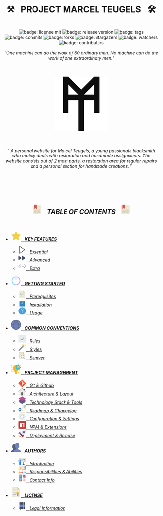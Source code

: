 <h1 class="hero__subject--root" align="center">
  ⚒️ &nbsp; <b>PROJECT MARCEL TEUGELS</b> &nbsp; 🛠️
</h1>
<br />
<div class="hero__github-badges" align="center">
  <img
    src="https://img.shields.io/badge/License-mit__blue?labelColor=181717&style=flat&logo=Github&logoColor=#181717"
    alt="badge: license mit"
    title="license: mit"
  />
  <img
    src="https://img.shields.io/badge/Release-none-yellow?labelColor=181717&style=flat&logo=Github&logoColor=#181717"
    alt="badge: release version"
    title="release version"
  />
  <img
    src="https://img.shields.io/badge/Tags-none-yellow?labelColor=181717&style=flat&logo=Github&logoColor=#181717"
    alt="badge: tags"
    title="tags"
  />
  <img
    src="https://img.shields.io/badge/Commits-100-whitesmoke?labelColor=181717&style=flat&logo=Github&logoColor=#181717"
    alt="badge: commits"
    title="commits"
  />
  <img
    src="https://img.shields.io/badge/Forks-0-whitesmoke?labelColor=181717&style=flat&logo=Github&logoColor=#181717"
    alt="badge: forks"
    title="forks"
  />
  <img
    src="https://img.shields.io/badge/Stars-5-whitesmoke?labelColor=181717&style=flat&logo=Github&logoColor=#181717"
    alt="badge: stargazers"
    title="stargazers"
  />
  <img
    src="https://img.shields.io/badge/Watchers-5-whitesmoke?labelColor=181717&style=flat&logo=Github&logoColor=#181717"
    alt="badge: watchers"
    title="watchers"
  />
  <img
    src="https://img.shields.io/badge/Contributors-5-whitesmoke?labelColor=181717&style=flat&logo=Github&logoColor=#181717"
    alt="badge: contributors"
    title="contributors"
  />
<div />
<div align="left"><div/>
<br />

<div class="hero__main--root" align="center">
  <i>"One machine can do the work of 50 ordinary men.</i>
  <i>No machine can do the work of one extraordinary men."</i>
  <br />
  <br />
  <br />
  <br />
  <img
  src="assets/media/icons/icons__marcel-teugels-logo--improved.svg"
  alt="marcel teugels logo"
  width="35%"
  />
  <br />
  <br />
  <br />
  <br />
  <q>
    <i>
    A personal website for Marcel Teugels, a young passionate blacksmith who mainly deals with restoration and handmade assignments.
    The website consists out of 2 main parts, a restoration area for regular repairs and a personal section for handmade creations.
    <i/>
  </q>
  <br/>
  <br/>
</div>

<br/>
<br/>
<br/>
<br/>
<h2 class="heading__subcat-title--root---v01" align="center">
  <img src="assets/media/icons/vendors/flat__bookmark--2.svg" width="32px" /> &nbsp;
  <b>TABLE OF CONTENTS</b> &nbsp;
  <img src="assets/media/icons/vendors/flat__bookmark--2.svg" width="32px" />
</h2>
<br/>

- [<img src="assets/media/icons/vendors/flat__star.svg" width="32px" /> &nbsp; **KEY FEATURES** <!-- {#root-feat} -->](docs/toc/key-features/)

  - [<img src="assets/media/icons/vendors/flat__play-button.svg" width="24px" /> &nbsp; _Essential_ <!-- {#feat-essential} -->](docs/toc/key-features/essential)
  - [<img src="assets/media/icons/vendors/flat__fast-forward.svg" width="24px" /> &nbsp; _Advanced_ <!-- {#feat-advanced} -->](docs/toc/key-features/advanced)
  - [<img src="assets/media/icons/vendors/flat__more.svg" width="24px" /> &nbsp; _Extra_ <!-- {#feat-extra} -->](docs/toc/key-features/extra)

- [<img src="assets/media/icons/vendors/flat__power-button.svg" width="32px" /> &nbsp; **GETTING STARTED** <!-- {#root-started} -->](docs/toc/getting-started/)

  - [<img src="assets/media/icons/vendors/flat__list.svg" width="24px" /> &nbsp; _Prerequisites_ <!-- {#started-prereq} -->](docs/toc/getting-started/prerequisites)
  - [<img src="assets/media/icons/vendors/flat__download.svg" width="24px" /> &nbsp; _Installation_ <!-- {#started-install} -->](docs/toc/getting-started/installation)
  - [<img src="assets/media/icons/vendors/flat__info.svg" width="24px" /> &nbsp; _Usage_ <!-- {#started-usage} -->](docs/toc/getting-started/usage)

- [<img src="assets/media/icons/vendors/flat__internet.svg" width="32px" /> &nbsp; **COMMON CONVENTIONS** <!-- {#root-com-convens} -->](docs/toc/common-conventions/)

  - [<img src="assets/media/icons/vendors/flat__checked.svg" width="24px" /> &nbsp; _Rules_ <!-- {#com-convens-rules} -->](docs/toc/common-conventions/rules)
  - [<img src="assets/media/icons/vendors/flat__magic-wand.svg" width="24px" /> &nbsp; _Styles_ <!-- {#com-convens-styles} -->](docs/toc/common-conventions/styles)
  - [<img src="assets/media/icons/vendors/flat__file.svg" width="24px" /> &nbsp; _Semver_ <!-- {#com-convens-semver} -->](docs/toc/common-conventions/semver)

- [<img src="assets/media/icons/vendors/flat__project-management.svg" width="32px" /> &nbsp; **PROJECT MANAGEMENT** <!-- {#root-project-mgmt} -->](docs/toc/project-management/)

  - [<img src="assets/media/icons/vendors/si__git.svg" width="24px" /> &nbsp; _Git & Github_ <!-- {#project-mgmt-git} -->](docs/toc/project-management/git-&-github/)
  - [<img src="assets/media/icons/vendors/flat__home.svg" width="24px" /> &nbsp; _Architecture & Layout_ <!-- {#project-mgmt-architecture} -->](docs/toc/project-management/architecture-&-layout)
  - [<img src="assets/media/icons/vendors/flat__layers.svg" width="24px" /> &nbsp; _Technology Stack & Tools_ <!-- {#project-mgmt-tech-stack} -->](docs/toc/project-management/technology-stack-&-tools)
  - [<img src="assets/media/icons/vendors/flat__route.svg" width="24px" /> &nbsp; _Roadmap & Changelog_ <!-- {#project-mgmt-roadmap} -->](docs/toc/project-management/roadmap-&-changelog)
  - [<img src="assets/media/icons/vendors/flat__config.svg" width="24px" /> &nbsp; _Configuration & Settings_ <!-- {#project-mgmt-config} -->](docs/toc/project-management/configuration-&-settings)
  - [<img src="assets/media/icons/vendors/si__npm.svg" width="24px" /> &nbsp; _NPM & Extensions_ <!-- {#project-mgmt-npm} -->](docs/toc/project-management/npm-&-extensions)
  - [<img src="assets/media/icons/vendors/flat__shuttle.svg" width="24px" /> &nbsp; _Deployment & Release_ <!-- {#project-mgmt-deployment} -->](docs/toc/project-management/deployment-&-release)

- [<img src="assets/media/icons/vendors/flat__users.svg" width="32px" /> &nbsp; **AUTHORS** <!-- {#root-authors} -->](docs/toc/authors/)

  - [<img src="assets/media/icons/vendors/flat__presentation.svg" width="24px" /> &nbsp; _Introduction_ <!-- {#authors-} -->](docs/toc/authors/introduction)
  - [<img src="assets/media/icons/vendors/flat__presentation--2.svg" width="24px" /> &nbsp; _Responsibilities & Abilities_ <!-- {#authors-respons} -->](docs/toc/authors/responsibilities-&-abilities)
  - [<img src="assets/media/icons/vendors/flat__communicate.svg" width="24px" /> &nbsp; _Contact Info_ <!-- {#authors-contact-info} -->](docs/toc/authors/contact-info)

- [<img src="assets/media/icons/vendors/flat__diploma.svg" width="32px" /> &nbsp; **LICENSE** <!-- {#root-license} -->](docs/toc/license/)

  - [<img src="assets/media/icons/vendors/flat__notebook.svg" width="24px" /> &nbsp; _Legal Information_ <!-- {#license-legal-info} -->](docs/toc/license/legal-information)

<!-- <br/>

---

<details>
  <summary><b>Subject Extended ⚊ Placeholder title</b></summary>

---

<br/>

Occaecat occaecat enim sint adipisicing amet pariatur. Reprehenderit id nisi incididunt labore dolor id. Voluptate proident tempor incididunt quis consequat nostrud. Aliquip enim magna excepteur aliqua magna. Incididunt enim quis elit cillum deserunt.

<br/>

</details> -->
